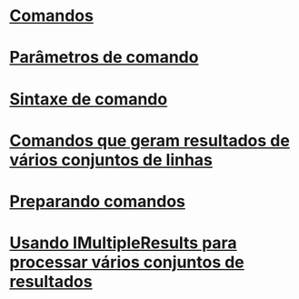 # [Comandos](commands.md)
# [Parâmetros de comando](command-parameters.md)
# [Sintaxe de comando](command-syntax.md)
# [Comandos que geram resultados de vários conjuntos de linhas](commands-generating-multiple-rowset-results.md)
# [Preparando comandos](preparing-commands.md)
# [Usando IMultipleResults para processar vários conjuntos de resultados](using-imultipleresults-to-process-multiple-result-sets.md)
